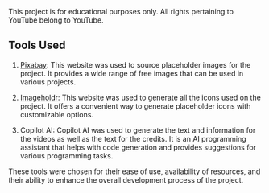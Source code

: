 This project is for educational purposes only. All rights pertaining to YouTube belong to YouTube.

## Tools Used

1. [Pixabay](https://pixabay.com/): This website was used to source placeholder images for the project. It provides a wide range of free images that can be used in various projects.

2. [Imageholdr](https://imageholdr.com/): This website was used to generate all the icons used on the project. It offers a convenient way to generate placeholder icons with customizable options.

3. Copilot AI: Copilot AI was used to generate the text and information for the videos as well as the text for the credits. It is an AI programming assistant that helps with code generation and provides suggestions for various programming tasks.

These tools were chosen for their ease of use, availability of resources, and their ability to enhance the overall development process of the project.
